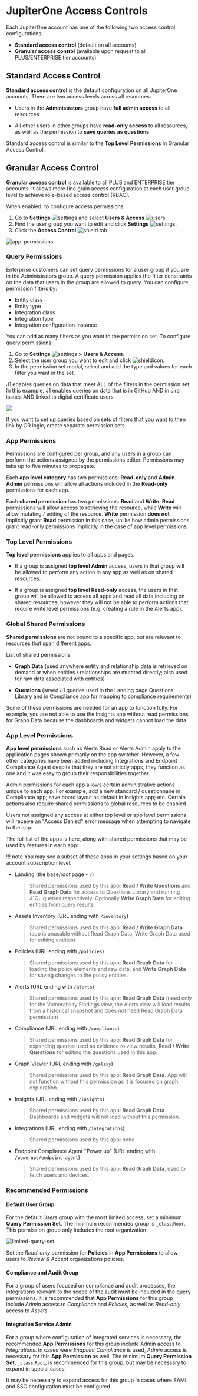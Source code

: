 # JupiterOne Access Controls

Each JupiterOne account has one of the following two access control
configurations:

- **Standard access control** (default on all accounts)
- **Granular access control** (available upon request to all PLUS/ENTERPRISE
  tier accounts)

## Standard Access Control

**Standard access control** is the default configuration on all JupiterOne
accounts. There are two access levels across all resources:

- Users in the **Administrators** group have **full admin access** to all
  resources

- All other users in other groups have **read-only access** to all
  resources, as well as the permission to **save queries as questions**.

Standard access control is similar to the **Top Level Permissions** in Granular Access Control.

## Granular Access Control

**Granular access control** is available to all PLUS and ENTERPRISE tier
accounts. It allows more fine grain access configuration at each user group
level to achieve role-based access control (RBAC).

When enabled, to configure access permissions:

1. Go to **Settings** ![settings](../assets/icons/gear.png) and select **Users & Access** ![users](../assets/icons/users.png).
2. Find the user group you want to edit and click **Settings** ![settings](../assets/icons/gear.png). 
3. Click  the **Access Control** ![shield](../assets/icons/shield.png) tab.

  ![app-permissions](../assets/app-permissions.png)

### Query Permissions

Enterprise customers can set query permissions for a user group if you are in 
the Administrators group. A query permission applies the filter constraints on 
the data that users in the group are allowed to query. You can configure 
permission filters by:

- Entity class
- Entity type
- Integration class
- Integration type
- Integration configuration instance

You can add as many filters as you want to the permission set. To configure 
query permissions:

1. Go to **Settings** ![settings](../assets/icons/gear.png) **>** **Users & Access**.
2. Select the user group you want to edit and click ![shieldicon](../assets/icons/shield.png). 
3. In the permission set modal, select and add the type and values for each 
   filter you want in the set. 

J1 enables queries on data that meet ALL of the filters in the permission set. In this
example, J1 enables queries on data that is in GitHub AND in Jira issues AND linked to 
digital certificate users. 

![](../assets/user-edit-query-permiss.png)





If you want to set up queries based on sets of filters that you want to 
then link by OR logic, create separate permission sets.

### App Permissions

Permissions are configured per group, and any users in a group can
perform the actions assigned by the permissions editor.  Permissions may take up
to five minutes to propagate.

Each **app level category** has two permissions: **Read-only** and **Admin**.
**Admin** permissions will allow all actions included in the **Read-only**
permissions for each app.

Each **shared permission** has two permissions: **Read** and **Write**. **Read**
permissions will allow access to retrieving the resource, while **Write** will
allow mutating / editing of the resource. **Write** permission **does not**
implicitly grant **Read** permission in this case, unlike how admin permissions
grant read-only permissions implicitly in the case of app level permissions.

### Top Level Permissions

**Top level permissions** applies to all apps and pages.

- If a group is assigned **top level Admin** access, users in that group will be
  allowed to perform any action in any app as well as on shared resources.

- If a group is assigned **top level Read-only** access, the users in that group
  will be allowed to access all apps and read all data including on shared
  resources, however they will not be able to perform actions that require write
  level permissions (e.g. creating a rule in the Alerts app).

### Global Shared Permissions

**Shared permissions** are not bound to a specific app, but are relevant to
resources that span different apps.

List of shared permissions:

- **Graph Data** (used anywhere entity and relationship data is retrieved on
  demand or when entities / relationships are mutated directly; also used for
  raw data associated with entities)

- **Questions** (saved J1 queries used in the Landing page Questions Library and
  in Compliance app for mapping to compliance requirements)
  

Some of these permissions are needed for an app to function fully. For
example, you are not able to use the Insights app without read
permissions for Graph Data because the dashboards and widgets cannot load
the data.

### App Level Permissions

**App level permissions** such as Alerts Read or Alerts Admin apply to the
application pages shown primarily on the app switcher. However, a few other
categories have been added including Integrations and Endpoint Compliance Agent
despite that they are not strictly apps, they function as one and it was easy to
group their responsibilities together.

Admin permissions for each app allows certain administrative actions unique to
each app. For example, add a new standard / questionnaire in Compliance app;
save board layout as default in Insights app; etc. Certain actions also require
shared permissions to global resources to be enabled.

Users not assigned any access at either top level or app level permissions will
receive an "Access Denied" error message when attempting to navigate to the app.

The full list of the apps is here, along with shared permissions that may be
used by features in each app:

!!! note 
    You may see a subset of these apps in your settings based on your account subscription level.

- Landing (the base/root page - `/`)
  
  > Shared permissions used by this app: **Read / Write Questions** and
  > **Read Graph Data** for access to Questions Library and running J1QL queries
  > respectively. Optionally **Write Graph Data** for editing entities from
  > query results.

- Assets Inventory (URL ending with `/inventory`)
  
  > Shared permissions used by this app: **Read / Write Graph Data**
  > (app is unusable without Read Graph Data, Write Graph Data used for editing
  > entities)

- Policies (URL ending with `/policies`)
  
  > Shared permissions used by this app: **Read Graph Data** for loading the
  > policy elements and raw data, and **Write Graph Data** for saving changes to
  > the policy entities.

- Alerts (URL ending with `/alerts`)
  
  > Shared permissions used by this app: **Read Graph Data** (need only for the
  > Vulnerability Findings view, the Alerts view will load results from a
  > historical snapshot and does _not_ need Read Graph Data permission)

- Compliance (URL ending with `/compliance`)
  
  > Shared permissions used by this app: **Read Graph Data** for expanding
  > queries used as evidence to view results, **Read / Write Questions** for
  > editing the questions used in this app.

- Graph Viewer (URL ending with `/galaxy`)
  
  > Shared permissions used by this app: **Read Graph Data**. App will not
  > function without this permission as it is focused on graph exploration.

- Insights (URL ending with `/insights`)
  
  > Shared permissions used by this app: **Read Graph Data**. Dashboards and
  > widgets will not load without this permission.

- Integrations (URL ending with `/integrations`)

  > Shared permissions used by this app: none

- Endpoint Compliance Agent "Power up" (URL ending with `/powerups/endpoint-agent`)

  > Shared permissions used by this app: **Read Graph Data**, used to
  > fetch users and devices.

### Recommended Permissions

#### Default User Group

For the default _Users_ group with the most limited access, set a minimum **Query Permission Set**. The minimum recommended group 
is `_class`:`Root`. This permission group only includes the root organization:

![limited-query-set](../assets/j1acct-limited-query-set.png)

Set the _Read-only_ permission for **Policies** in **App Permissions** to allow users to _Review & Accept_ organizations policies.

#### Compliance and Audit Group

For a group of users focused on compliance and audit processes, the integrations relevant to the scope of the audit must be included 
in the query permissions. It is recommended that **App Permissions** for this group include _Admin_ access to _Compliance_ and _Policies_, 
as well as _Read-only_ access to _Assets_.

#### Integration Service Admin

For a group where configuration of integrated services is necessary, the recommended **App Permissions** for this group include Admin access to _Integrations_. In cases were _Endpoint Compliance_ is used, _Admin_ access is necessary for this **App Permission** as well. The minimum **Query Permission Set**, `_class`:`Root`, is recommended for this group, but may be necessary to expand in special cases.

It may be necessary to expand access for this group in cases where SAML and SSO configuration must be configured.
